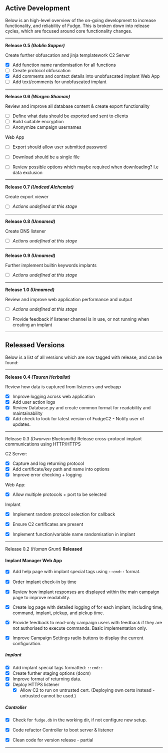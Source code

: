 ## Active Development
Below is an high-level overview of the on-going development to increase functionality, and reliability of Fudge. This is broken down into release cycles, which are focused around core functionality changes.

---
**Release 0.5 _(Goblin Sapper)_**

Create further obfuscation and jinja templatework
 C2 Server
 - [x] Add function name randomisation for all functions
 - [ ] Create protocol obfuscation
 - [x] Add comments and contact details into unobfuscated implant
 Web App
 - [ ] Add text/comments for unobfuscated implant
    
---
**Release 0.6 _(Worgen Shaman)_**

Review and improve all database content & create export functionality
 - [ ] Define what data should be exported and sent to clients
 - [ ] Build suitable encryption
 - [ ] Anonymize campaign usernames
 
Web App
 - [ ] Export should allow user submitted password
 - [ ] Download should be a single file
 - [ ] Review possible options which maybe required when downloading? I.e data exclusion
 
 
---
**Release 0.7 _(Undead Alchemist)_**

Create export viewer
 - [ ] _Actions undefined at this stage_

---
**Release 0.8 _(Unnamed)_**

Create DNS listener
- [ ] _Actions undefined at this stage_
 
---
**Release 0.9 _(Unnamed)_**

Further implement builtin keywords implants
- [ ] _Actions undefined at this stage_

---
**Release 1.0 _(Unnamed)_**

Review and improve web application performance and output
- [ ] _Actions undefined at this stage_
- [ ] Provide feedback if listener channel is in use, or not running when creating an implant



---
## Released Versions
Below is a list of all versions which are now tagged with release, and can be found:

---
**Release 0.4 _(Tauren Herbalist)_**

Review how data is captured from listeners and webapp
 - [x] Improve logging across web application
 - [x] Add user action logs
 - [x] Review Database.py and create common format for readability and maintainability
 - [x] Add check to look for latest version of FudgeC2 - Notify user of updates.

---
Release 0.3 _(Dwarven Blacksmith)_
Release cross-protocol implant communications using HTTP/HTTPS

C2 Server:
 - [x] Capture and log returning protocol
 - [x] Add certificate/key path and name into options
 - [x] Improve error checking + logging
 
Web App:
 - [x] Allow multiple protocols + port to be selected
 
Implant 
 - [x] Implement random protocol selection for callback
 - [x] Ensure C2 certificates are present
 - [x] Implement function/variable name randomisation in implant
 

---
Release 0.2 _(Human Grunt)_ **Released**
#### Implant Manager Web App
- [x] Add help page with implant special tags using `::cmd::` format.
- [x] Order implant check-in by time
- [x] Review how implant responses are displayed within the main campaign page to improve readability.
- [x] Create log page with detailed logging of for each implant, including time, command, implant, pickup, and pickup time.
- [x] Provide feedback to read-only campaign users with feedback if they are not authorised to execute commands. Basic implementation only.
- [x] Improve Campaign Settings radio buttons to display the current configuration.


##### Implant


- [x] Add implant special tags formatted: `::cmd::`
- [x] Create further staging options (docm)
- [x] Improve format of returning data.
- [x] Deploy HTTPS listener
    - [x] Allow C2 to run on untrusted cert. (Deploying own certs instead - untrusted cannot be used.)

##### Controller
- [x] Check for `fudge.db` in the working dir, if not configure new setup. 
- [x] Code refactor Controller to boot server & listener 
- [x] Clean code for version release - partial

 
 ---